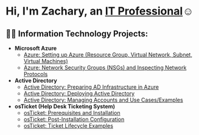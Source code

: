 <h1>Hi, I'm Zachary, an <a href="[https://linkedin.com/in/Josh](https://www.linkedin.com/in/zach-zhang-2987b0287/)">IT Professional</a>☺</h1>

<h2>👨‍💻 Information Technology Projects:</h2>

- <b>Microsoft Azure</b>
  - [Azure: Setting up Azure (Resource Group, Virtual Network, Subnet, Virtual Machines)](https://github.com/zacharyzhang29/azure-setup)
  - [Azure: Network Security Groups (NSGs) and Inspecting Network Protocols](https://github.com/zacharyzhang29/azure-network)
- <b>Active Directory</b>
  - [Active Directory: Preparing AD Infrastructure in Azure]()
  - [Active Directory: Deploying Active Directory](https://github.com/zacharyzhang29/ad-deployment-azure)
  - [Active Directory: Managing Accounts and Use Cases/Examples](https://github.com/kevinorellana01/ad-practice)
- <b>osTicket (Help Desk Ticketing System)</b>
  - [osTicket: Prerequisites and Installation](https://github.com/zacharyzhang29/osticket-prep-installation)
  - [osTicket: Post-Installation Configuration](https://github.com/zacharyzhang29/osticket-post-installation)
  - [osTicket: Ticket Lifecycle Examples](https://github.com/zacharyzhang29/osticket-lifecycle)
